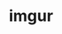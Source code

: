 ---
layout: redirect
title: imgur
readable: Imgur
name: Fennifith
link: https://imgur.com/user/Fennifith/posts
---